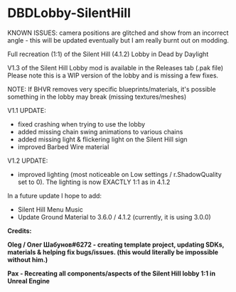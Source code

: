 # DBDLobby-SilentHill

KNOWN ISSUES: camera positions are glitched and show from an incorrect angle - this will be updated eventually but I am really burnt out on modding.

Full recreation (1:1) of the Silent Hill (4.1.2) Lobby in Dead by Daylight

V1.3 of the Silent Hill Lobby mod is available in the Releases tab (.pak file) <br>
Please note this is a WIP version of the lobby and is missing a few fixes.

NOTE: If BHVR removes very specific blueprints/materials, it's possible something in the lobby may break (missing textures/meshes) <br>

V1.1 UPDATE:

- fixed crashing when trying to use the lobby
- added missing chain swing animations to various chains
- added missing light & flickering light on the Silent Hill sign
- improved Barbed Wire material

V1.2 UPDATE:

- improved lighting (most noticeable on Low settings / r.ShadowQuality set to 0). The lighting is now EXACTLY 1:1 as in 4.1.2

In a future update I hope to add: 

- Silent Hill Menu Music
- Update Ground Material to 3.6.0 / 4.1.2 (currently, it is using 3.0.0)

**Credits:**

**Oleg / Олег Шабунов#6272 - creating template project, updating SDKs, materials & helping fix bugs/issues. (this would literally be impossible without him.)** <br>

**Pax - Recreating all components/aspects of the Silent Hill lobby 1:1 in Unreal Engine**
